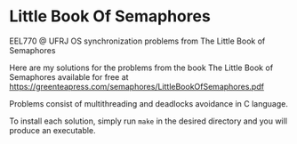 # Little Book Of Semaphores
EEL770 @ UFRJ OS synchronization problems from The Little Book of Semaphores


Here are my solutions for the problems from the book The Little Book of Semaphores available for free at https://greenteapress.com/semaphores/LittleBookOfSemaphores.pdf

Problems consist of multithreading and deadlocks avoidance in C language.

To install each solution, simply run `make` in the desired directory and you will produce an executable.


